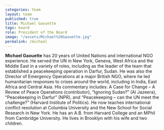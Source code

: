 ```yaml
---
categories: team
layout: team
published: true
title: Michael Gaouette
tags: board
role: President of the Board
image: "/assets/Michael%20Gaouette.jpg"
permalink: /michael
---
```


**Michael Gaouette** has 20 years of United Nations and international NGO experience. He served the UN in New York, Geneva, West Africa and the Middle East in a variety of roles, including as the leader of the team that established a peacekeeping operation in Darfur, Sudan. He was also the Director of Emergency Operations at a major British NGO, where he led humanitarian responses to crises around the world, including in India, East Africa and Central Asia. His commentary includes: A Case for Change – A Review of Peace Operations (contributor), “Ignoring Sudan?” (Al Jazeera), “Peacekeeping in Darfur” (NPR), and “Peacekeeping – can the UN meet the challenge?” (Harvard Institute of Politics). He now teaches international conflict resolution at Columbia University and the New School for Social Research in New York. He has an A.B. from Harvard College and an MPhil from Cambridge University. He lives in Brooklyn with his wife and two children.